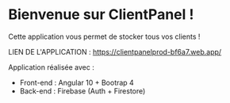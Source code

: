 # Bienvenue sur ClientPanel !

Cette application vous permet de stocker tous vos clients !

LIEN DE L'APPLICATION : https://clientpanelprod-bf6a7.web.app/

Application réalisée avec : 
- Front-end : Angular 10 + Bootrap 4
- Back-end : Firebase (Auth + Firestore)
